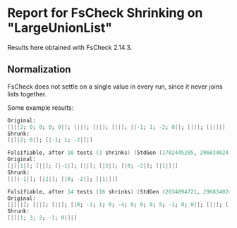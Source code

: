 # Report for FsCheck Shrinking on "LargeUnionList"

Results here obtained with FsCheck 2.14.3.

## Normalization

FsCheck does not settle on a single value in every run, since it never joins lists together.

Some example results:

```fsharp
Original:
[|[|2; 0; 0; 0; 0|]; [||]; [||]; [||]; [|-1; 1; -2; 0|]; [||]; [||]|]    
Shrunk:
[|[|2; 0|]; [|-1; 1; -2|]|]
```

```fsharp
Falsifiable, after 10 tests (3 shrinks) (StdGen (1702445285, 296834024)):
Original:
[|[|1|]; [||]; [|-1|]; [||]; [|2|]; [|0; -2|]; [|1|]|]
Shrunk:
[|[|-1|]; [|2|]; [|0; -2|]; [|1|]|]
```

```fsharp
Falsifiable, after 14 tests (16 shrinks) (StdGen (2034894721, 296834024)):
Original:
[|[||]; [||]; [||]; [|0; -1; 1; 0; -4; 0; 0; 0; 5; -1; 0; 0|]; [||]; [|-1|]|]
Shrunk:
[|[|1; 3; 2; -1; 0|]|]
```
